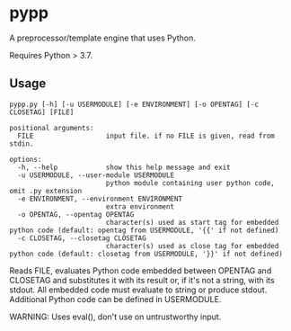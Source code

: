 # pypp

A preprocessor/template engine that uses Python.

Requires Python > 3.7.

## Usage

    pypp.py [-h] [-u USERMODULE] [-e ENVIRONMENT] [-o OPENTAG] [-c CLOSETAG] [FILE]

    positional arguments:
      FILE                  input file. if no FILE is given, read from stdin.

    options:
      -h, --help            show this help message and exit
      -u USERMODULE, --user-module USERMODULE
                            python module containing user python code, omit .py extension
      -e ENVIRONMENT, --environment ENVIRONMENT
                            extra environment
      -o OPENTAG, --opentag OPENTAG
                            character(s) used as start tag for embedded python code (default: opentag from USERMODULE, '{{' if not defined)
      -c CLOSETAG, --closetag CLOSETAG
                            character(s) used as close tag for embedded python code (default: closetag from USERMODULE, '}}' if not defined)

Reads FILE, evaluates Python code embedded between OPENTAG and CLOSETAG and substitutes it with its result or, if it's
not a string, with its stdout. All embedded code must evaluate to string or produce stdout. Additional Python code can be defined in USERMODULE.

WARNING: Uses eval(), don't use on untrustworthy input.
